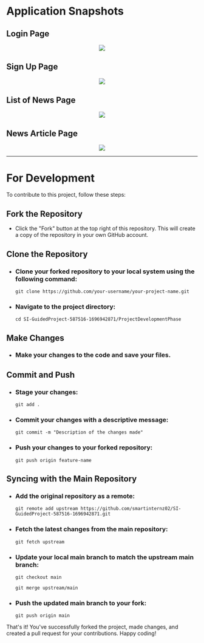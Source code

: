 # Application Snapshots

## Login Page
<p align="center">
  <img src="https://github.com/smartinternz02/SI-GuidedProject-587516-1696942871/assets/67387311/795fd929-caa2-4b1f-989b-d95f4747122c" />
</p>

## Sign Up Page
<p align="center">
  <img src="https://github.com/smartinternz02/SI-GuidedProject-587516-1696942871/assets/67387311/0b5a27a6-60d2-4a96-806c-aabd8f4b558e" />
</p>

## List of News Page
<p align="center">
  <img src="https://github.com/smartinternz02/SI-GuidedProject-587516-1696942871/assets/67387311/f259a9c8-7064-4f08-81ed-a7aafac41bb6" />
</p>

## News Article Page
<p align="center">
  <img src="https://github.com/smartinternz02/SI-GuidedProject-587516-1696942871/assets/67387311/85a58999-7dea-4de3-8d22-6d79beba3c3d" />
</p>

---
# For Development


To contribute to this project, follow these steps:

## Fork the Repository

-  Click the "Fork" button at the top right of this repository. This will create a copy of the repository in your own GitHub account.

## Clone the Repository

-   ### Clone your forked repository to your local system using the following command:

    `git clone https://github.com/your-username/your-project-name.git`

-   ### Navigate to the project directory:

    `cd SI-GuidedProject-587516-1696942871/ProjectDevelopmentPhase`

## Make Changes

-   ### Make your changes to the code and save your files.

## Commit and Push

-   ### Stage your changes:

    `git add .`

-   ### Commit your changes with a descriptive message:

    `git commit -m "Description of the changes made"`

-   ### Push your changes to your forked repository:

    `git push origin feature-name`

## Syncing with the Main Repository

-   ### Add the original repository as a remote:

    `git remote add upstream https://github.com/smartinternz02/SI-GuidedProject-587516-1696942871.git`

-   ### Fetch the latest changes from the main repository:

    `git fetch upstream`

-   ### Update your local main branch to match the upstream main branch:

    `git checkout main`
    
    `git merge upstream/main`

-   ### Push the updated main branch to your fork:

    `git push origin main`

That's it! You've successfully forked the project, made changes, and created a pull request for your contributions. Happy coding!

